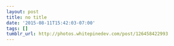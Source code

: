 ```yaml
---
layout: post
title: no title
date: '2015-08-11T15:42:03-07:00'
tags: []
tumblr_url: http://photos.whitepinedev.com/post/126458422993
---
```

